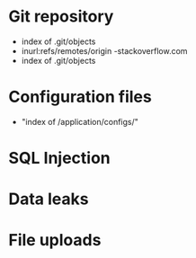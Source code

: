 # Git repository
- index of .git/objects
- inurl:refs/remotes/origin -stackoverflow.com
- index of .git/objects

# Configuration files

- "index of /application/configs/"

# SQL Injection

# Data leaks

# File uploads
